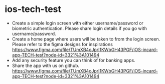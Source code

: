 # ios-tech-test

- Create a simple login screen with either username/password or biometric authentication. Please share login details if you go with username/password.
- Create a home page where users will be taken to from the login screen. Please refer to the figma designs for inspirations https://www.figma.com/file/TUmXB4oJprl1KWbGH43PGF/iOS-incard-app-TECH-test?node-id=3321%3A101494
- Add any security feature you can think of for banking apps. 
- Share the app with us on github.
https://www.figma.com/file/TUmXB4oJprl1KWbGH43PGF/iOS-incard-app-TECH-test?node-id=3321%3A101494
